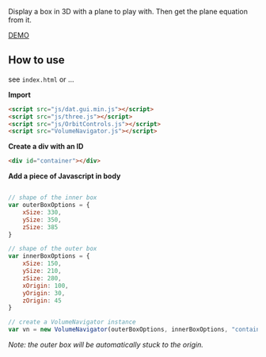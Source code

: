 Display a box in 3D with a plane to play with. Then get the plane equation from it.

[DEMO](https://jonathanlurie.github.io/VolumeNavigator/)

## How to use

see `index.html` or ...  

**Import**

```html
<script src="js/dat.gui.min.js"></script>
<script src="js/three.js"></script>
<script src="js/OrbitControls.js"></script>
<script src="VolumeNavigator.js"></script>
```

**Create a div with an ID**
```html
<div id="container"></div>
```

**Add a piece of Javascript in body**

```javascript

// shape of the inner box
var outerBoxOptions = {
    xSize: 330,
    ySize: 350,
    zSize: 385
}

// shape of the outer box
var innerBoxOptions = {
    xSize: 150,
    ySize: 210,
    zSize: 280,
    xOrigin: 100,
    yOrigin: 30,
    zOrigin: 45
}

// create a VolumeNavigator instance
var vn = new VolumeNavigator(outerBoxOptions, innerBoxOptions, "container");
```

*Note: the outer box will be automatically stuck to the origin.*
